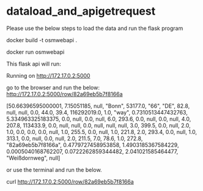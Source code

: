 # dataload_and_apigetrequest
Please use the below steps to load the data and run the flask program

docker build  -t osmwebapi .

docker run osmwebapi

This flask api will run:

Running on http://172.17.0.2:5000

go to the browser and run the below:
http://172.17.0.2:5000/row/82a69eb5b7f8166a

[50.66396595000001, 7.15051185, null, "Bonn", 53177.0, "66", "DE", 82.8, null, null, 0.0, 44.0, 39.4, 116292019.0, 1.0, "way", 0.7310513447432763, 5.334963325183375, 0.0, null, 0.0, null, 6.0, 293.6, 0.0, null, 0.0, null, 4.0, 207.8, 113433.9, 0.0, null, null, 0.0, null, null, null, 3.0, 399.5, 0.0, null, 2.0, 1.0, 0.0, 0.0, 0.0, null, 1.0, 255.5, 0.0, null, 1.0, 221.8, 2.0, 293.4, 0.0, null, 1.0, 313.1, 0.0, null, 0.0, null, 2.0, 211.5, 7.0, 78.6, 1.0, 272.8, "82a69eb5b7f8166a", 0.4779727458953858, 1.4903185367584229, 0.0005040168762207, 0.0722262859344482, 2.041021585464477, "Weißdornweg", null]


or use the terminal and run the below.

curl http://172.17.0.2:5000/row/82a69eb5b7f8166a
